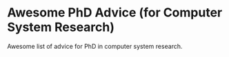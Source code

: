 # Awesome PhD Advice (for Computer System Research)

Awesome list of advice for PhD in computer system research.
